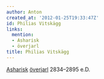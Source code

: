 ```yaml
---
author: Anton
created_at: '2012-01-25T19:33:47Z'
id: Philias Vitskägg
links:
  mention:
  - Asharisk
  - överjarl
title: Philias Vitskägg
---
```


[Asharisk][] [överjarl] 2834–2895 e.D.

  [Asharisk]: Asharisk
  [överjarl]: överjarl
